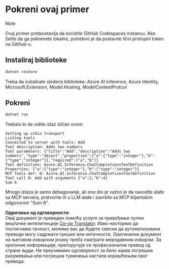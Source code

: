 <!--
CO_OP_TRANSLATOR_METADATA:
{
  "original_hash": "24b8b80f2e64a0ee05d1fc394c158638",
  "translation_date": "2025-05-17T10:44:37+00:00",
  "source_file": "03-GettingStarted/03-llm-client/solution/dotnet/README.md",
  "language_code": "sr"
}
-->
# Pokreni ovaj primer

> [!NOTE]
> Ovaj primer pretpostavlja da koristite GitHub Codespaces instancu. Ako želite da ga pokrenete lokalno, potrebno je da postavite lični pristupni token na GitHub-u.

## Instaliraj biblioteke

```sh
dotnet restore
```

Treba da instalirate sledeće biblioteke: Azure AI Inference, Azure Identity, Microsoft.Extension, Model.Hosting, ModelContextProtcol 

## Pokreni

```sh 
dotnet run
```

Trebalo bi da vidite izlaz sličan ovom:

```text
Setting up stdio transport
Listing tools
Connected to server with tools: Add
Tool description: Adds two numbers
Tool parameters: {"title":"Add","description":"Adds two numbers","type":"object","properties":{"a":{"type":"integer"},"b":{"type":"integer"}},"required":["a","b"]}
Tool definition: Azure.AI.Inference.ChatCompletionsToolDefinition
Properties: {"a":{"type":"integer"},"b":{"type":"integer"}}
MCP Tools def: 0: Azure.AI.Inference.ChatCompletionsToolDefinition
Tool call 0: Add with arguments {"a":2,"b":4}
Sum 6
```

Mnogo izlaza je samo debagovanje, ali ono što je važno je da navodite alate sa MCP servera, pretvorite ih u LLM alate i završite sa MCP klijentskim odgovorom "Sum 6".

**Одричање од одговорности**:  
Овај документ је преведен помоћу услуге за превођење путем вештачке интелигенције [Co-op Translator](https://github.com/Azure/co-op-translator). Иако настојимо да постигнемо тачност, молимо вас да будете свесни да аутоматизовани преводи могу садржати грешке или нетачности. Оригинални документ на његовом изворном језику треба сматрати меродавним извором. За критичне информације, препоручује се професионални превод од стране људи. Не преузимамо одговорност за било каква погрешна разумевања или погрешна тумачења настала коришћењем овог превода.